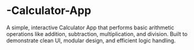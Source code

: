 # -Calculator-App
A simple, interactive Calculator App that performs basic arithmetic operations like addition, subtraction, multiplication, and division. Built to demonstrate clean UI, modular design, and efficient logic handling.
